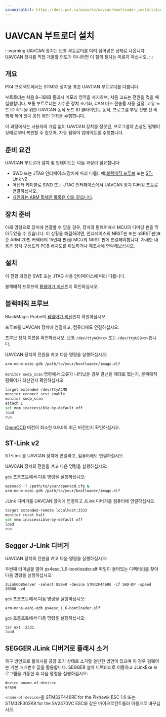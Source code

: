 ```yaml
---
canonicalUrl: https://docs.px4.io/main/ko/uavcan/bootloader_installation
---
```


# UAVCAN 부트로더 설치

:::warning UAVCAN
장치는 보통 부트로더를 미리 심어넣은 상태로 나옵니다. UAVCAN 장치를 직접 개발할 의도가 아니라면 이 절의 절차는 따르지 마십시오.
:::

## 개요

PX4 프로젝트에서는 STM32 장치용 표준 UAVCAN 부트로더를 다룹니다.

부트로더는 처음 8~16KB 플래시 메모리 영역을 차지하며, 처음 코드는 전원을 켰을 때 실행합니다. 보통 부트로더는 저수준 장치 초기화, CAN 버스 전송률 자동 결정, 고유 노드 ID 획득을 위한 UAVCAN 동적 노드 ID 클라이언트 동작, 프로그램 부팅 진행 전 비행체 제어 장치 응답 확인 과정을 수행합니다.

이 과정에서는 사용자의 개입 없이 UAVCAN 장치를 잘못된, 프로그램이 손상된 펌웨어 상태로부터 복원할 수 있으며, 자동 펌웨어 업데이트를 수행합니다.

## 준비 요건

UAVCAN 부트로더 설치 및 업데이트는 다음 과정이 필요합니다:

* SWD 또는 JTAG 인터페이스(장치에 따라 다름). 예:[블랙매직 프루브](https://github.com/blacksphere/blackmagic/wiki) 또는 [ST-Link v2](http://www.st.com/internet/evalboard/product/251168.jsp).
* 어댑터 케이블로 SWD 또는 JTAG 인터페이스에서 UAVCAN 장치 디버깅 포트로 연결하십시오.
* [지원하는 ARM 툴체인 목록은 이와 같습니다](../dev_setup/dev_env.md).

## 장치 준비

아래 명령으로 장치에 연결할 수 없을 경우, 장치의 펌웨어에서 MCU의 디버깅 핀을 막아두었을 수 있습니다. 이 상황을 해결하려면, 인터페이스의 NRST핀 또는 nSRST핀(표준 ARM 20핀 커넥터의 15번째 핀)을 MCU의 NRST 핀에 연결해야합니다. 자세한 내용은 장치 구성도와 PCB 배치도를 확보하거나 제조사에 연락해보십시오.

## 설치

이 진행 과정은 SWE 또는 JTAG 사용 인터페이스에 따라 다릅니다.

블랙매직 프루브의 [펌웨어가 최신](https://github.com/blacksphere/blackmagic/wiki/Hacking)인지 확인하십시오.

## 블랙매직 프루브

BlackMagic Probe의 [펌웨어가 최신](https://github.com/blacksphere/blackmagic/wiki/Hacking)인지 확인하십시오.

프루브를 UAVCAN 장치에  연결하고, 컴퓨터에도 연결하십시오.

프루브 장치 이름을 확인하십시오. 보통 `/dev/ttyACM<x>` 또는 `/dev/ttyUSB<x>`입니다.

UAVCAN 장치의 전원을 켜고 다음 명령을 실행하십시오:

```sh
arm-none-eabi-gdb /path/to/your/bootloader/image.elf
```

`monitor swdp_scan` 명령에서 오류가 나타났을 경우 결선을 제대로 했는지, 블랙매직 펌웨어가 최신인지 확인하십시오.

```sh
target extended /dev/ttyACM0
monitor connect_srst enable
monitor swdp_scan
attach 1
set mem inaccessible-by-default off
load
run
```

[OpenOCD](http://openocd.org) 버전이 최소한 0.9.0의 최근 버전인지 확인하십시오.

## ST-Link v2

ST-Link 를 UAVCAN 장치에 연결하고, 컴퓨터에도 연결하십시오.

UAVCAN 장치의 전원을 켜고 다음 명령을 실행하십시오:

`gdb` 프롬프트에서 다음 명령을 실행하십시오:

```sh
openocd -f /path/to/your/openocd.cfg &
arm-none-eabi-gdb /path/to/your/bootloader/image.elf
```

JLink 디버거를 UAVCAN 장치에 연결하고 JLink 디버거를 컴퓨터에 연결하십시오.

```sh
target extended-remote localhost:3333
monitor reset halt
set mem inaccessible-by-default off
load
run
```

## Segger J-Link 디버거

UAVCAN 장치의 전원을 켜고 다음 명령을 실행하십시오:

두번째 터미널을 열어 px4esc_1_6-bootloader.elf 파일이 들어있는 디렉터리를 찾아 다음 명령을 실행하십시오:

```
JLinkGDBServer -select USB=0 -device STM32F446RE -if SWD-DP -speed 20000 -vd
```

`gdb` 프롬프트에서 다음 명령을 실행하십시오:

```
arm-none-eabi-gdb px4esc_1_6-bootloader.elf
```

`gdb` 프롬프트에서 다음 명령을 실행하십시오:

```
tar ext :2331
load
```

## SEGGER JLink 디버거로 플래시 소거

복구 방안으로 플래시를 공장 초기 상태로 소거할 쓸만한 방안이 있으며 이 경우 펌웨어는 기본 매개변수 값을 활용합니다. SEGGER 설치 디렉터리로 이동하고 JLinkExe 프로그램을 가동한 후 다음 명령을 실행하십시오:

```
device <name-of-device>
erase
```

`<name-of-device>`을 STM32F446RE for the Pixhawk ESC 1.6 또는 STM32F302K8 for the SV2470VC ESC와 같은 마이크로컨트롤러 이름으로 바꾸십시오.